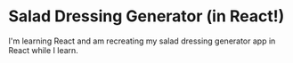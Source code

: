 # Salad Dressing Generator (in React!)

I'm learning React and am recreating my salad dressing generator app in React while I learn.  
